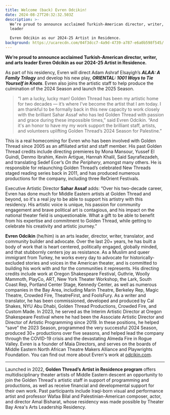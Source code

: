 ```yaml
---
title: Welcome (back) Evren Odcikin!
date: 2024-08-27T20:32:32.503Z
description: >-
  We’re proud to announce acclaimed Turkish-American director, writer, and arts
  leader

  Evren Odcikin as our 2024-25 Artist in Residence.
background: https://ucarecdn.com/04f3dcc7-4a9d-4739-a787-e6a0b598f545/
---
```

**We’re proud to announce acclaimed Turkish-American director, writer, and arts leader
Evren Odcikin as our 2024-25 Artist in Residence.** 

As part of his residency, Evren will direct Adam Ashraf Elsayigh’s ***ALAA: A Family Trilogy*** and develop his new play, ***ORIENTAL: 1001 Ways to Tie Yourself in Knots***. Evren also joins the artistic staff to help produce the culmination of the 2024 Season and launch the 2025 Season.

> “I am a lucky, lucky man! Golden Thread has been my artistic home for two decades — it’s where I’ve become the artist that I am today. I am thankful to be formally back in this new capacity to work closely with the brilliant Sahar Assaf who has led Golden Thread with passion and grace during these impossible times,” said Evren Odcikin. “And it's an honor to have my my work support the brilliant staff, artists, and volunteers uplifting Golden Thread’s 2024 Season for Palestine.” 

This is a real homecoming for Evren who has been involved with Golden Thread since 2005 as an affiliated artist and staff member. His past Golden Thread credits include directing premieres by Mona Mansour, Yussef El Guindi, Denmo Ibrahim, Kevin Artigue, Hannah Khalil, Said Sayrafiezadeh, and translating Sedef Ecer’s *On the Periphery*, amongst many others. He is responsible for relaunching Golden Thread’s celebrated New Threads staged reading series back in 2011, and has produced numerous productions for the company, including three ReOrient Festivals.

Executive Artistic Director **Sahar Assaf** adds: “Over his two-decade career, Evren has done much for Middle Eastern artists at Golden Thread and beyond, so it's a real joy to be able to support his artistry with this residency. His artistic voice is unique, his passion for community engagement and brave political art is contagious, and his impact on the national theater field is unquestionable. What a gift to be able to benefit from his expertise and commitment to Golden Thread, while getting to celebrate his creativity and artistic journey.”

**Evren Odcikin** (he/him) is an arts leader, director, writer, translator, and community builder and advocate. Over the last 20+ years, he has built a body of work that is heart centered, politically engaged, globally minded, and that stubbornly centers joy as resistance. As a Muslim and queer immigrant from Turkey, he works every day to advocate for historically-excluded stories and voices in the American theater, and is committed to building his work with and for the communities it represents. His directing credits include work at Oregon Shakespeare Festival, Guthrie, Woolly Mammoth, PlayCo, ART, New York Theater Workshop, the Lark, South Coast Rep, Portland Center Stage, Kennedy Center, as well as numerous companies in the Bay Area, including Marin Theatre, Berkeley Rep, Magic Theatre, Crowded Fire, TheatreFirst, and FoolsFury. As a writer and translator, he has been commissioned, developed and produced by Cal Shakes, NYU Abu Dhabi, Golden Thread Productions, Crowded Fire, and Custom Made. In 2023, he served as the Interim Artistic Director at Oregon Shakespeare Festival where he had been the Associate Artistic Director and Director of Artistic Programming since 2019. In these positions, he helped “save” the 2023 Season, programmed the very successful 2024 Season, produced 30+ productions over five seasons, and helped lead the company through the COVID-19 crisis and the devastating Almeda Fire in Rogue Valley. Evren is a founder of Maia Directors, and serves on the boards of Middle Eastern North African Theatre Makers Alliance and Playwrights Foundation. You can find out more about Evren's work at [odcikin.com](https://www.odcikin.com).

<hr>

Launched in 2022, **Golden Thread’s Artist in Residence program** offers multidisciplinary theater artists of Middle Eastern descent an opportunity to join the Golden Thread's artistic staff in support of programming and productions, as well as receive financial and developmental support for their own work. Past participants include Iraqi-born visual and performance artist and professor Wafaa Bilal and Palestinian-American composer, actor, and director Amal Bisharat, whose residency was made possible by Theater Bay Area's Arts Leadership Residency.